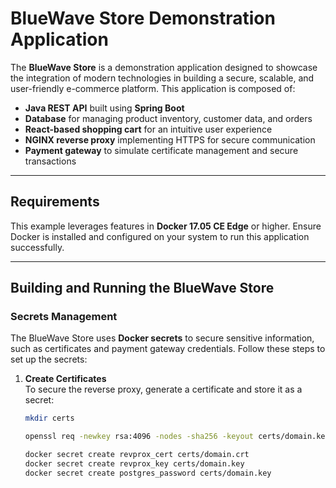 # **BlueWave Store Demonstration Application**

The **BlueWave Store** is a demonstration application designed to showcase the integration of modern technologies in building a secure, scalable, and user-friendly e-commerce platform. This application is composed of:

- **Java REST API** built using **Spring Boot**
- **Database** for managing product inventory, customer data, and orders
- **React-based shopping cart** for an intuitive user experience
- **NGINX reverse proxy** implementing HTTPS for secure communication
- **Payment gateway** to simulate certificate management and secure transactions

---

## **Requirements**

This example leverages features in **Docker 17.05 CE Edge** or higher. Ensure Docker is installed and configured on your system to run this application successfully.

---

## **Building and Running the BlueWave Store**

### **Secrets Management**

The BlueWave Store uses **Docker secrets** to secure sensitive information, such as certificates and payment gateway credentials. Follow these steps to set up the secrets:

1. **Create Certificates**  
   To secure the reverse proxy, generate a certificate and store it as a secret:
   ```bash
   mkdir certs

   openssl req -newkey rsa:4096 -nodes -sha256 -keyout certs/domain.key -x509 -days 365 -out certs/domain.crt

   docker secret create revprox_cert certs/domain.crt
   docker secret create revprox_key certs/domain.key
   docker secret create postgres_password certs/domain.key



